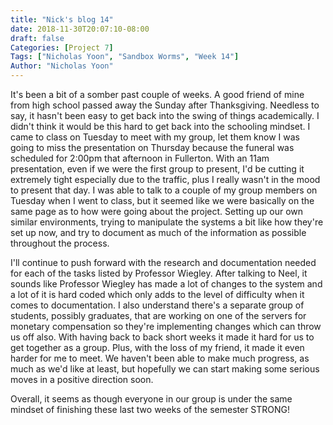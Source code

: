 ```yaml
---
title: "Nick's blog 14"
date: 2018-11-30T20:07:10-08:00
draft: false
Categories: [Project 7]
Tags: ["Nicholas Yoon", "Sandbox Worms", "Week 14"]
Author: "Nicholas Yoon"
---
```

It's been a bit of a somber past couple of weeks. A good friend of mine from high school passed away the Sunday after Thanksgiving. Needless to say, it hasn't been easy to get back into the swing of things academically. I didn't think it would be this hard to get back into the schooling mindset. I came to class on Tuesday to meet with my group, let them know I was going to miss the presentation on Thursday because the funeral was scheduled for 2:00pm that afternoon in Fullerton. With an 11am presentation, even if we were the first group to present, I'd be cutting it extremely tight especially due to the traffic, plus I really wasn't in the mood to present that day. I was able to talk to a couple of my group members on Tuesday when I went to class, but it seemed like we were basically on the same page as to how were going about the project. Setting up our own similar environments, trying to manipulate the systems a bit like how they're set up now, and try to document as much of the information as possible throughout the process. 

I'll continue to push forward with the research and documentation needed for each of the tasks listed by Professor Wiegley. After talking to Neel, it sounds like Professor Wiegley has made a lot of changes to the system and a lot of it is hard coded which only adds to the level of difficulty when it comes to documentation. I also understand there's a separate group of students, possibly graduates, that are working on one of the servers for monetary compensation so they're implementing changes which can throw us off also. With having back to back short weeks it made it hard for us to get together as a group. Plus, with the loss of my friend, it made it even harder for me to meet. We haven't been able to make much progress, as much as we'd like at least, but hopefully we can start making some serious moves in a positive direction soon. 

Overall, it seems as though everyone in our group is under the same mindset of finishing these last two weeks of the semester STRONG!